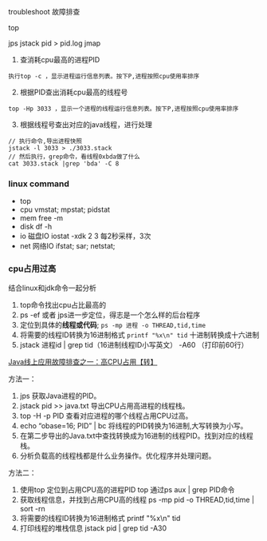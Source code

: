 troubleshoot 故障排查

top

jps
jstack pid > pid.log
jmap 

1. 查消耗cpu最高的进程PID 
```
执行top -c ，显示进程运行信息列表。按下P,进程按照cpu使用率排序
```
2. 根据PID查出消耗cpu最高的线程号
```
top -Hp 3033 ，显示一个进程的线程运行信息列表。按下P,进程按照cpu使用率排序
```
3. 根据线程号查出对应的java线程，进行处理
```
// 执行命令,导出进程快照
jstack -l 3033 > ./3033.stack
// 然后执行，grep命令，看线程0xbda做了什么
cat 3033.stack |grep 'bda' -C 8
```

### linux command
* top
* cpu vmstat; mpstat; pidstat
* mem free -m
* disk df -h
* io  磁盘IO iostat -xdk 2 3 每2秒采样，3次
* net 网络IO ifstat; sar; netstat; 

### cpu占用过高
结合linux和jdk命令一起分析
1. top命令找出cpu占比最高的
2. ps -ef 或者 jps进一步定位，得志是一个怎么样的后台程序
3. 定位到具体的**线程或代码**; `ps -mp 进程 -o THREAD,tid,time`
4. 将需要的线程ID转换为16进制格式 `printf "%x\n" tid` 十进制转换成十六进制
5. jstack 进程id | grep tid（16进制线程ID小写英文） -A60 （打印前60行）


[Java线上应用故障排查之一：高CPU占用【转】](http://www.linuxhot.com/java-cpu-used-high.html)

方法一：
1. jps 获取Java进程的PID。
2. jstack pid >> java.txt 导出CPU占用高进程的线程栈。
3. top -H -p PID 查看对应进程的哪个线程占用CPU过高。
4. echo “obase=16; PID” | bc 将线程的PID转换为16进制,大写转换为小写。
5. 在第二步导出的Java.txt中查找转换成为16进制的线程PID。找到对应的线程栈。
6. 分析负载高的线程栈都是什么业务操作。优化程序并处理问题。

方法二：
1. 使用top 定位到占用CPU高的进程PID top 通过ps aux | grep PID命令
2. 获取线程信息，并找到占用CPU高的线程 ps -mp pid -o THREAD,tid,time | sort -rn 
3. 将需要的线程ID转换为16进制格式 printf "%x\n" tid
4. 打印线程的堆栈信息 jstack pid | grep tid -A30